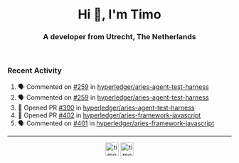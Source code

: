 <h1 align="center">Hi 👋, I'm Timo</h1>
<h3 align="center">A developer from Utrecht, The Netherlands</h3>
<br/>
<!-- https://github.com/rahuldkjain/github-profile-readme-generator --!>

<!--  <p align="left"><img src="https://github-readme-stats.vercel.app/api?username=timoglastra&show_icons=true&count_private=true&" alt="timoglastra" /></p> --!>

<!--
Github language stats
<p align="left"><img src="https://github-readme-stats.vercel.app/api/top-langs/?username=timoglastra&layout=compact" alt="timoglastra" /><p>
-->

<!-- Codestats language stats -->
<!-- <p align="left"><img src="https://codestats-readme.vercel.app/api/top-langs/?username=timoglastra&layout=compact&language_count=12" alt="timoglastra" /><p>    --!>
  
<h3>Recent Activity</h3>

<!--START_SECTION:activity-->
1. 🗣 Commented on [#259](https://github.com/hyperledger/aries-agent-test-harness/issues/259) in [hyperledger/aries-agent-test-harness](https://github.com/hyperledger/aries-agent-test-harness)
2. 🗣 Commented on [#259](https://github.com/hyperledger/aries-agent-test-harness/issues/259) in [hyperledger/aries-agent-test-harness](https://github.com/hyperledger/aries-agent-test-harness)
3. 💪 Opened PR [#300](https://github.com/hyperledger/aries-agent-test-harness/pull/300) in [hyperledger/aries-agent-test-harness](https://github.com/hyperledger/aries-agent-test-harness)
4. 💪 Opened PR [#402](https://github.com/hyperledger/aries-framework-javascript/pull/402) in [hyperledger/aries-framework-javascript](https://github.com/hyperledger/aries-framework-javascript)
5. 🗣 Commented on [#401](https://github.com/hyperledger/aries-framework-javascript/issues/401) in [hyperledger/aries-framework-javascript](https://github.com/hyperledger/aries-framework-javascript)
<!--END_SECTION:activity-->

---

<p align="center">
<a href="https://twitter.com/timoglastra" target="blank"><img align="center" src="https://cdn.jsdelivr.net/npm/simple-icons@3.0.1/icons/twitter.svg" alt="timoglastra" height="30" width="30" /></a>
<a href="https://linkedin.com/in/timoglastra" target="blank"><img align="center" src="https://cdn.jsdelivr.net/npm/simple-icons@3.0.1/icons/linkedin.svg" alt="timoglastra" height="30" width="30" /></a>
</p>




